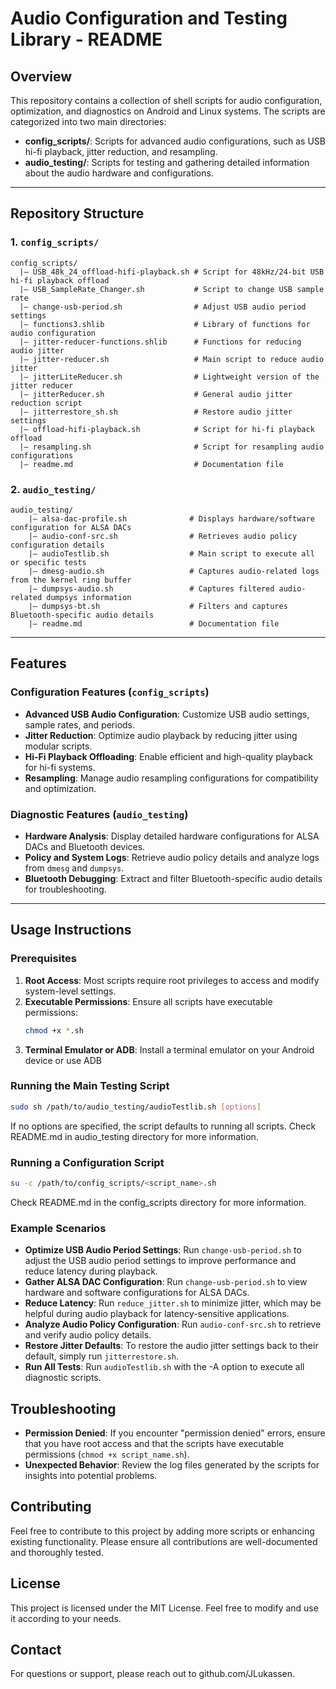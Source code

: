 # Audio Configuration and Testing Library - README

## Overview

This repository contains a collection of shell scripts for audio configuration, optimization, and diagnostics on Android and Linux systems. The scripts are categorized into two main directories:

- **config_scripts/**: Scripts for advanced audio configurations, such as USB hi-fi playback, jitter reduction, and resampling.
- **audio_testing/**: Scripts for testing and gathering detailed information about the audio hardware and configurations.

---

## Repository Structure
### 1. `config_scripts/`
```
config_scripts/
  |— USB_48k_24_offload-hifi-playback.sh # Script for 48kHz/24-bit USB hi-fi playback offload
  |— USB_SampleRate_Changer.sh           # Script to change USB sample rate
  |— change-usb-period.sh                # Adjust USB audio period settings
  |— functions3.shlib                    # Library of functions for audio configuration
  |— jitter-reducer-functions.shlib      # Functions for reducing audio jitter
  |— jitter-reducer.sh                   # Main script to reduce audio jitter
  |— jitterLiteReducer.sh                # Lightweight version of the jitter reducer
  |— jitterReducer.sh                    # General audio jitter reduction script
  |— jitterrestore_sh.sh                 # Restore audio jitter settings
  |— offload-hifi-playback.sh            # Script for hi-fi playback offload
  |— resampling.sh                       # Script for resampling audio configurations
  |— readme.md                           # Documentation file
```

### 2. `audio_testing/`
```
audio_testing/ 
    |— alsa-dac-profile.sh              # Displays hardware/software configuration for ALSA DACs 
    |— audio-conf-src.sh                # Retrieves audio policy configuration details 
    |— audioTestlib.sh                  # Main script to execute all or specific tests 
    |— dmesg-audio.sh                   # Captures audio-related logs from the kernel ring buffer 
    |— dumpsys-audio.sh                 # Captures filtered audio-related dumpsys information 
    |— dumpsys-bt.sh                    # Filters and captures Bluetooth-specific audio details
    |— readme.md                        # Documentation file
```


---

## Features

### Configuration Features (`config_scripts`)
- **Advanced USB Audio Configuration**: Customize USB audio settings, sample rates, and periods.
- **Jitter Reduction**: Optimize audio playback by reducing jitter using modular scripts.
- **Hi-Fi Playback Offloading**: Enable efficient and high-quality playback for hi-fi systems.
- **Resampling**: Manage audio resampling configurations for compatibility and optimization.

### Diagnostic Features (`audio_testing`)
- **Hardware Analysis**: Display detailed hardware configurations for ALSA DACs and Bluetooth devices.
- **Policy and System Logs**: Retrieve audio policy details and analyze logs from `dmesg` and `dumpsys`.
- **Bluetooth Debugging**: Extract and filter Bluetooth-specific audio details for troubleshooting.

---

## Usage Instructions

### Prerequisites
1. **Root Access**: Most scripts require root privileges to access and modify system-level settings.
2. **Executable Permissions**: Ensure all scripts have executable permissions:
   ```sh
   chmod +x *.sh
   ```
3. **Terminal Emulator or ADB**: Install a terminal emulator on your Android device or use ADB

### Running the Main Testing Script

```sh
sudo sh /path/to/audio_testing/audioTestlib.sh [options]
```  
If no options are specified, the script defaults to running all scripts. Check README.md in audio_testing directory for more information.

### Running a Configuration Script
```sh
su -c /path/to/config_scripts/<script_name>.sh
```   
Check README.md in the config_scripts directory for more information.

### Example Scenarios
- **Optimize USB Audio Period Settings**: Run `change-usb-period.sh` to adjust the USB audio period settings to improve performance and reduce latency during playback.
- **Gather ALSA DAC Configuration**: Run `change-usb-period.sh`  to view hardware and software configurations for ALSA DACs.
- **Reduce Latency**: Run `reduce_jitter.sh` to minimize jitter, which may be helpful during audio playback for latency-sensitive applications.
- **Analyze Audio Policy Configuration**: Run `audio-conf-src.sh` to retrieve and verify audio policy details.
- **Restore Jitter Defaults**: To restore the audio jitter settings back to their default, simply run `jitterrestore.sh`.
- **Run All Tests**: Run `audioTestlib.sh` with the -A option to execute all diagnostic scripts.


## Troubleshooting
- **Permission Denied**: If you encounter "permission denied" errors, ensure that you have root access and that the scripts have executable permissions (`chmod +x script_name.sh`).
- **Unexpected Behavior**: Review the log files generated by the scripts for insights into potential problems.

## Contributing
Feel free to contribute to this project by adding more scripts or enhancing existing functionality. Please ensure all contributions are well-documented and thoroughly tested.

## License
This project is licensed under the MIT License. Feel free to modify and use it according to your needs.

## Contact
For questions or support, please reach out to github.com/JLukassen.
